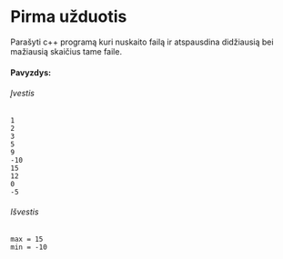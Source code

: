 # Pirma užduotis

Parašyti c++ programą kuri nuskaito failą ir atspausdina didžiausią bei mažiausią skaičius tame faile.

#### Pavyzdys:
###### Įvestis
```
1
2
3
5
9
-10
15
12
0
-5
```
###### Išvestis
```
max = 15
min = -10
```
